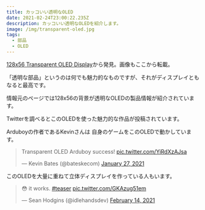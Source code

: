 ```yaml
---
title: カッコいい透明なOLED
date: 2021-02-24T23:00:22.235Z
description: カッコいい透明なOLEDを紹介します。
image: /img/transparent-oled.jpg
tags:
  - 部品
  - OLED
---
```

[128x56 Transparent OLED Display](https://www.crystalfontz.com/product/cfal12856a00151b-128x56-transparent-oled-screen)から発見。画像もここから転載。

「透明な部品」というのは何でも魅力的なものですが、それがディスプレイともなると最高です。

情報元のページでは128x56の背景が透明なOLEDの製品情報が紹介されています。

Twitterを調べるとこのOLEDを使った魅力的な作品が投稿されています。

Arduboyの作者であるKevinさんは 自身のゲームをこのOLEDで動かしています。

<blockquote class="twitter-tweet"><p lang="en" dir="ltr">Transparent OLED Arduboy success! <a href="https://t.co/YiRdXzAJsa">pic.twitter.com/YiRdXzAJsa</a></p>&mdash; Kevin Bates (@bateskecom) <a href="https://twitter.com/bateskecom/status/1354247876810047488?ref_src=twsrc%5Etfw">January 27, 2021</a></blockquote> <script async src="https://platform.twitter.com/widgets.js" charset="utf-8"></script>

このOLEDを大量に重ねて立体ディスプレイを作っている人もいます。

<blockquote class="twitter-tweet"><p lang="en" dir="ltr">😳 it works. <a href="https://twitter.com/hashtag/teaser?src=hash&amp;ref_src=twsrc%5Etfw">#teaser</a> <a href="https://t.co/GKAzug51em">pic.twitter.com/GKAzug51em</a></p>&mdash; Sean Hodgins (@idlehandsdev) <a href="https://twitter.com/idlehandsdev/status/1360771636102840323?ref_src=twsrc%5Etfw">February 14, 2021</a></blockquote> <script async src="https://platform.twitter.com/widgets.js" charset="utf-8"></script>
